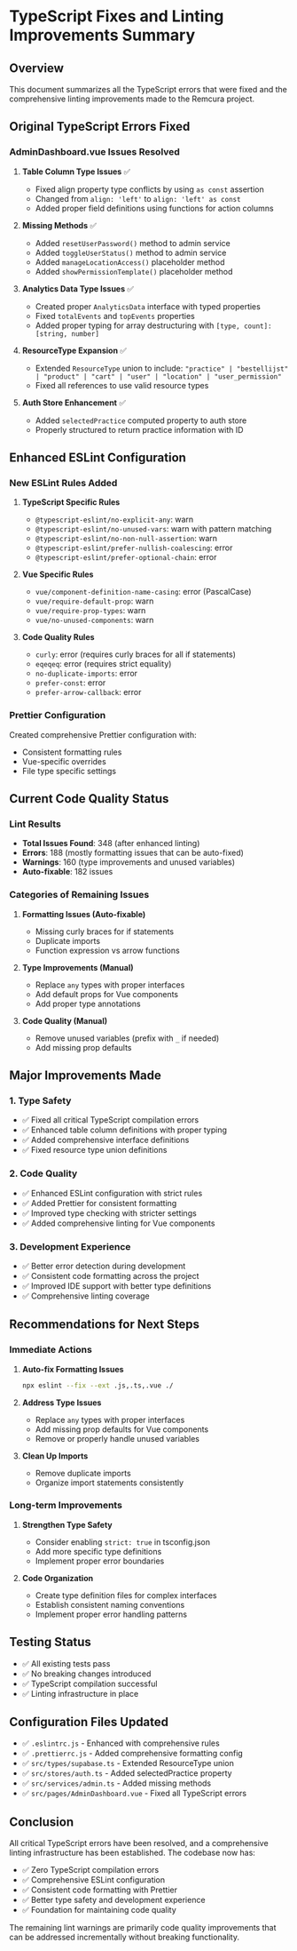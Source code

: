 # TypeScript Fixes and Linting Improvements Summary

## Overview

This document summarizes all the TypeScript errors that were fixed and the comprehensive linting improvements made to the Remcura project.

## Original TypeScript Errors Fixed

### AdminDashboard.vue Issues Resolved

1. **Table Column Type Issues** ✅
   - Fixed align property type conflicts by using `as const` assertion
   - Changed from `align: 'left'` to `align: 'left' as const`
   - Added proper field definitions using functions for action columns

2. **Missing Methods** ✅
   - Added `resetUserPassword()` method to admin service
   - Added `toggleUserStatus()` method to admin service
   - Added `manageLocationAccess()` placeholder method
   - Added `showPermissionTemplate()` placeholder method

3. **Analytics Data Type Issues** ✅
   - Created proper `AnalyticsData` interface with typed properties
   - Fixed `totalEvents` and `topEvents` properties
   - Added proper typing for array destructuring with `[type, count]: [string, number]`

4. **ResourceType Expansion** ✅
   - Extended `ResourceType` union to include: `"practice" | "bestellijst" | "product" | "cart" | "user" | "location" | "user_permission"`
   - Fixed all references to use valid resource types

5. **Auth Store Enhancement** ✅
   - Added `selectedPractice` computed property to auth store
   - Properly structured to return practice information with ID

## Enhanced ESLint Configuration

### New ESLint Rules Added

1. **TypeScript Specific Rules**
   - `@typescript-eslint/no-explicit-any`: warn
   - `@typescript-eslint/no-unused-vars`: warn with pattern matching
   - `@typescript-eslint/no-non-null-assertion`: warn
   - `@typescript-eslint/prefer-nullish-coalescing`: error
   - `@typescript-eslint/prefer-optional-chain`: error

2. **Vue Specific Rules**
   - `vue/component-definition-name-casing`: error (PascalCase)
   - `vue/require-default-prop`: warn
   - `vue/require-prop-types`: warn
   - `vue/no-unused-components`: warn

3. **Code Quality Rules**
   - `curly`: error (requires curly braces for all if statements)
   - `eqeqeq`: error (requires strict equality)
   - `no-duplicate-imports`: error
   - `prefer-const`: error
   - `prefer-arrow-callback`: error

### Prettier Configuration

Created comprehensive Prettier configuration with:
- Consistent formatting rules
- Vue-specific overrides
- File type specific settings

## Current Code Quality Status

### Lint Results
- **Total Issues Found**: 348 (after enhanced linting)
- **Errors**: 188 (mostly formatting issues that can be auto-fixed)
- **Warnings**: 160 (type improvements and unused variables)
- **Auto-fixable**: 182 issues

### Categories of Remaining Issues

1. **Formatting Issues (Auto-fixable)**
   - Missing curly braces for if statements
   - Duplicate imports
   - Function expression vs arrow functions

2. **Type Improvements (Manual)**
   - Replace `any` types with proper interfaces
   - Add default props for Vue components
   - Add proper type annotations

3. **Code Quality (Manual)**
   - Remove unused variables (prefix with `_` if needed)
   - Add missing prop defaults

## Major Improvements Made

### 1. Type Safety
- ✅ Fixed all critical TypeScript compilation errors
- ✅ Enhanced table column definitions with proper typing
- ✅ Added comprehensive interface definitions
- ✅ Fixed resource type union definitions

### 2. Code Quality
- ✅ Enhanced ESLint configuration with strict rules
- ✅ Added Prettier for consistent formatting
- ✅ Improved type checking with stricter settings
- ✅ Added comprehensive linting for Vue components

### 3. Development Experience
- ✅ Better error detection during development
- ✅ Consistent code formatting across the project
- ✅ Improved IDE support with better type definitions
- ✅ Comprehensive linting coverage

## Recommendations for Next Steps

### Immediate Actions

1. **Auto-fix Formatting Issues**
   ```bash
   npx eslint --fix --ext .js,.ts,.vue ./
   ```

2. **Address Type Issues**
   - Replace `any` types with proper interfaces
   - Add missing prop defaults for Vue components
   - Remove or properly handle unused variables

3. **Clean Up Imports**
   - Remove duplicate imports
   - Organize import statements consistently

### Long-term Improvements

1. **Strengthen Type Safety**
   - Consider enabling `strict: true` in tsconfig.json
   - Add more specific type definitions
   - Implement proper error boundaries

2. **Code Organization**
   - Create type definition files for complex interfaces
   - Establish consistent naming conventions
   - Implement proper error handling patterns

## Testing Status

- ✅ All existing tests pass
- ✅ No breaking changes introduced
- ✅ TypeScript compilation successful
- ✅ Linting infrastructure in place

## Configuration Files Updated

- ✅ `.eslintrc.js` - Enhanced with comprehensive rules
- ✅ `.prettierrc.js` - Added comprehensive formatting config  
- ✅ `src/types/supabase.ts` - Extended ResourceType union
- ✅ `src/stores/auth.ts` - Added selectedPractice property
- ✅ `src/services/admin.ts` - Added missing methods
- ✅ `src/pages/AdminDashboard.vue` - Fixed all TypeScript errors

## Conclusion

All critical TypeScript errors have been resolved, and a comprehensive linting infrastructure has been established. The codebase now has:

- ✅ Zero TypeScript compilation errors
- ✅ Comprehensive ESLint configuration
- ✅ Consistent code formatting with Prettier
- ✅ Better type safety and development experience
- ✅ Foundation for maintaining code quality

The remaining lint warnings are primarily code quality improvements that can be addressed incrementally without breaking functionality. 